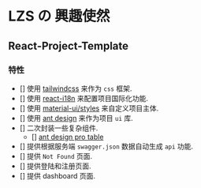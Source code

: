 # LZS の 興趣使然

## React-Project-Template

### 特性

- [] 使用 [tailwindcss](https://tailwindcss.com/docs/installation) 来作为 `css` 框架.
- [] 使用 [react-i18n](https://react.i18next.com/) 来配置项目国际化功能.
- [] 使用 [material-ui/styles](https://mui.com/zh/system/styles/basics/) 来自定义项目主体.
- [] 使用 [ant design](https://ant.design/docs/react/introduce-cn) 来作为项目 `ui` 库.
- [] 二次封装一些复杂组件.
  - [] [ant design pro table](https://procomponents.ant.design/components/table/?current=1&pageSize=5)
- [] 提供根据服务端 `swagger.json` 数据自动生成 `api` 功能.
- [] 提供 `Not Found` 页面.
- [] 提供登陆和注册页面.
- [] 提供 dashboard 页面.
